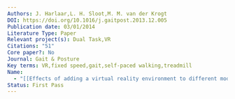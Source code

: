 ```yaml
---
Authors: J. Harlaar,L. H. Sloot,M. M. van der Krogt
DOI: https://doi.org/10.1016/j.gaitpost.2013.12.005
Publication date: 03/01/2014
Literature Type: Paper
Relevant project(s): Dual Task,VR
Citations: "51"
Core paper?: No
Journal: Gait & Posture
Key terms: VR,fixed speed,gait,self-paced walking,treadmill
Name:
  - "[[Effects of adding a virtual reality environment to different modes of treadmill walking]]"
Status: First Pass
---
```

